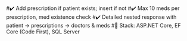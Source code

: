 #✔️ Add prescription if patient exists; insert if not
#✔️ Max 10 meds per prescription, med existence check
#✔️ Detailed nested response with patient → prescriptions → doctors & meds
#🔧 Stack: ASP.NET Core, EF Core (Code First), SQL Server

